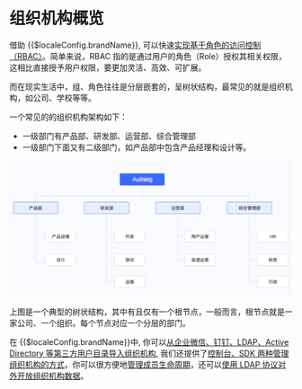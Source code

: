 # 组织机构概览

<LastUpdated/>

借助 {{$localeConfig.brandName}}, 可以快速[实现基于角色的访问控制（RBAC）](/guides/access-control/rbac.md)。简单来说，RBAC 指的是通过用户的角色（Role）授权其相关权限，这相比直接授予用户权限，要更加灵活、高效、可扩展。 

而在现实生活中，组、角色往往是分层嵌套的，呈树状结构，最常见的就是组织机构，如公司、学校等等。

一个常见的的组织机构架构如下：

* 一级部门有产品部、研发部、运营部、综合管理部
* 一级部门下面又有二级部门，如产品部中包含产品经理和设计等。

<img src="./images/lark20210302-193510.png" style="display:block;margin: 0 auto;">


上图是一个典型的树状结构，其中有且仅有一个根节点，一般而言，根节点就是一家公司、一个组织。每个节点对应一个分层的部门。


在 {{$localeConfig.brandName}}中, 你可以[从企业微信、钉钉、LDAP、Active Directory 等第三方用户目录导入组织机构](./create-or-import-org/README.md), 我们还提供了[控制台、SDK 两种管理组织机构的方式](./manage-org/README.md)，你可以很方便地[管理成员生命周期](./staff-life-cycle-management/README.md)，还可以[使用 LDAP 协议对外开放组织机构数据](./ldap-user-directory/README.md)。


